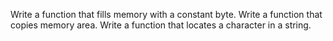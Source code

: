 Write a function that fills memory with a constant byte.
Write a function that copies memory area.
Write a function that locates a character in a string.
